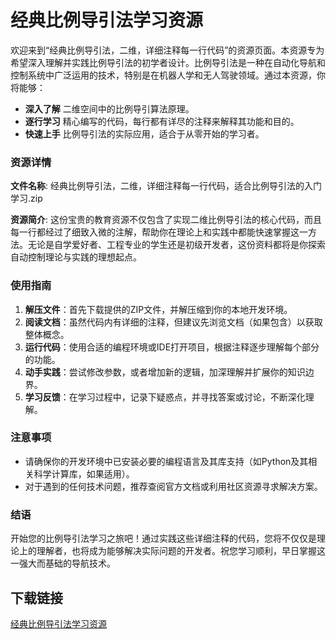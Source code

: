 # 经典比例导引法学习资源

欢迎来到“经典比例导引法，二维，详细注释每一行代码”的资源页面。本资源专为希望深入理解并实践比例导引法的初学者设计。比例导引法是一种在自动化导航和控制系统中广泛运用的技术，特别是在机器人学和无人驾驶领域。通过本资源，你将能够：

- **深入了解** 二维空间中的比例导引算法原理。
- **逐行学习** 精心编写的代码，每行都有详尽的注释来解释其功能和目的。
- **快速上手** 比例导引法的实际应用，适合于从零开始的学习者。

### 资源详情

**文件名称**: 经典比例导引法，二维，详细注释每一行代码，适合比例导引法的入门学习.zip

**资源简介**: 这份宝贵的教育资源不仅包含了实现二维比例导引法的核心代码，而且每一行都经过了细致入微的注解，帮助你在理论上和实践中都能快速掌握这一方法。无论是自学爱好者、工程专业的学生还是初级开发者，这份资料都将是你探索自动控制理论与实践的理想起点。

### 使用指南

1. **解压文件**：首先下载提供的ZIP文件，并解压缩到你的本地开发环境。
2. **阅读文档**：虽然代码内有详细的注释，但建议先浏览文档（如果包含）以获取整体概念。
3. **运行代码**：使用合适的编程环境或IDE打开项目，根据注释逐步理解每个部分的功能。
4. **动手实践**：尝试修改参数，或者增加新的逻辑，加深理解并扩展你的知识边界。
5. **学习反馈**：在学习过程中，记录下疑惑点，并寻找答案或讨论，不断深化理解。

### 注意事项

- 请确保你的开发环境中已安装必要的编程语言及其库支持（如Python及其相关科学计算库，如果适用）。
- 对于遇到的任何技术问题，推荐查阅官方文档或利用社区资源寻求解决方案。

### 结语

开始您的比例导引法学习之旅吧！通过实践这些详细注释的代码，您将不仅仅是理论上的理解者，也将成为能够解决实际问题的开发者。祝您学习顺利，早日掌握这一强大而基础的导航技术。

## 下载链接

[经典比例导引法学习资源](https://pan.quark.cn/s/7cccfbcd646f)